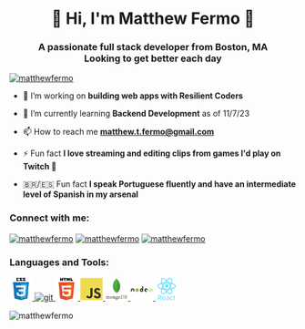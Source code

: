 <h1 align="center">👋 Hi, I'm Matthew Fermo 👋</h1>
<h3 align="center">A passionate full stack developer from Boston, MA <br> Looking to get better each day</h3>

<p align="left"> <a href="https://twitter.com/matthewfermo" target="blank"><img src="https://img.shields.io/twitter/follow/matthewfermo?logo=twitter&style=for-the-badge" alt="matthewfermo" /></a> </p>

- 🔭 I’m working on **building web apps with Resilient Coders**

- 🌱 I’m currently learning **Backend Development** as of 11/7/23

- 📫 How to reach me **matthew.t.fermo@gmail.com**

- ⚡ Fun fact **I love streaming and editing clips from games I'd play on Twitch 👾**

- 🇧🇷/🇪🇸 Fun fact **I speak Portuguese fluently and have an intermediate level of Spanish in my arsenal**


<h3 align="left">Connect with me:</h3>
<p align="left">
<a href="https://twitter.com/matthewfermo" target="blank"><img align="center" src="https://raw.githubusercontent.com/rahuldkjain/github-profile-readme-generator/master/src/images/icons/Social/twitter.svg" alt="matthewfermo" height="30" width="40" /></a>
<a href="https://www.linkedin.com/in/matthew-fermo-059216252/" target="blank"><img align="center" src="https://raw.githubusercontent.com/rahuldkjain/github-profile-readme-generator/master/src/images/icons/Social/linked-in-alt.svg" alt="matthewfermo" height="30" width="40" /></a>
<a href="https://fb.com/matthewfermo" target="blank"><img align="center" src="https://raw.githubusercontent.com/rahuldkjain/github-profile-readme-generator/master/src/images/icons/Social/facebook.svg" alt="matthewfermo" height="30" width="40" /></a>
</p>

<h3 align="left">Languages and Tools:</h3>
<p align="left"> <a href="https://www.w3schools.com/css/" target="_blank" rel="noreferrer"> <img src="https://raw.githubusercontent.com/devicons/devicon/master/icons/css3/css3-original-wordmark.svg" alt="css3" width="40" height="40"/> </a> <a href="https://git-scm.com/" target="_blank" rel="noreferrer"> <img src="https://www.vectorlogo.zone/logos/git-scm/git-scm-icon.svg" alt="git" width="40" height="40"/> </a> <a href="https://www.w3.org/html/" target="_blank" rel="noreferrer"> <img src="https://raw.githubusercontent.com/devicons/devicon/master/icons/html5/html5-original-wordmark.svg" alt="html5" width="40" height="40"/> </a> <a href="https://developer.mozilla.org/en-US/docs/Web/JavaScript" target="_blank" rel="noreferrer"> <img src="https://raw.githubusercontent.com/devicons/devicon/master/icons/javascript/javascript-original.svg" alt="javascript" width="40" height="40"/> </a> <a href="https://www.mongodb.com/" target="_blank" rel="noreferrer"> <img src="https://raw.githubusercontent.com/devicons/devicon/master/icons/mongodb/mongodb-original-wordmark.svg" alt="mongodb" width="40" height="40"/> </a> <a href="https://nodejs.org" target="_blank" rel="noreferrer"> <img src="https://raw.githubusercontent.com/devicons/devicon/master/icons/nodejs/nodejs-original-wordmark.svg" alt="nodejs" width="40" height="40"/> </a> <a href="https://reactjs.org/" target="_blank" rel="noreferrer"> <img src="https://raw.githubusercontent.com/devicons/devicon/master/icons/react/react-original-wordmark.svg" alt="react" width="40" height="40"/> </a> </p>

<p><img align="center" src="https://github-readme-stats.vercel.app/api/top-langs?username=matthewfermo&show_icons=true&locale=en&layout=compact" alt="matthewfermo" /></p>
